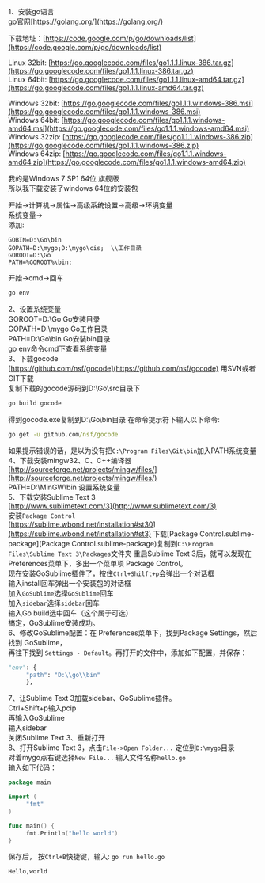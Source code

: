 1、安装go语言      
go官网[https://golang.org/](https://golang.org/)         

下载地址：[https://code.google.com/p/go/downloads/list](https://code.google.com/p/go/downloads/list)                    

Linux 32bit: [https://go.googlecode.com/files/go1.1.1.linux-386.tar.gz](https://go.googlecode.com/files/go1.1.1.linux-386.tar.gz)                
Linux 64bit: [https://go.googlecode.com/files/go1.1.1.linux-amd64.tar.gz](https://go.googlecode.com/files/go1.1.1.linux-amd64.tar.gz)                 

Windows 32bit: [https://go.googlecode.com/files/go1.1.1.windows-386.msi](https://go.googlecode.com/files/go1.1.1.windows-386.msi)                
Windows 64bit: [https://go.googlecode.com/files/go1.1.1.windows-amd64.msi](https://go.googlecode.com/files/go1.1.1.windows-amd64.msi)                 
Windows 32zip: [https://go.googlecode.com/files/go1.1.1.windows-386.zip](https://go.googlecode.com/files/go1.1.1.windows-386.zip)                
Windows 64zip: [https://go.googlecode.com/files/go1.1.1.windows-amd64.zip](https://go.googlecode.com/files/go1.1.1.windows-amd64.zip)                 

     
我的是Windows 7 SP1 64位 旗舰版            
所以我下载安装了windows 64位的安装包           
             
开始->计算机->属性->高级系统设置->高级->环境变量           
系统变量->              
添加: 
```text
GOBIN=D:\Go\bin
GOPATH=D:\mygo;D:\mygo\cis;  \\工作目录
GOROOT=D:\Go
PATH=%GOROOT%\bin;
```
开始->cmd->回车
```bat
go env
```
2、设置系统变量            
GOROOT=D:\Go Go安装目录             
GOPATH=D:\mygo Go工作目录            
PATH=D:\Go\bin Go安装bin目录             
go env命令cmd下查看系统变量              
3、下载gocode             
[https://github.com/nsf/gocode](https://github.com/nsf/gocode) 用SVN或者GIT下载            
复制下载的gocode源码到D:\Go\src目录下 
```bat
go build gocode
```       
得到gocode.exe复制到D:\Go\bin目录
在命令提示符下输入以下命令:
```bat
go get -u github.com/nsf/gocode
```
如果提示错误的话，是以为没有把`C:\Program Files\Git\bin`加入PATH系统变量                
4、下载安装mingw32、C、C++编译器        
[http://sourceforge.net/projects/mingw/files/](http://sourceforge.net/projects/mingw/files/)        
PATH=D:\MinGW\bin 设置系统变量           
5、下载安装Sublime Text 3                
[http://www.sublimetext.com/3](http://www.sublimetext.com/3)      
安装`Package Control`      
[https://sublime.wbond.net/installation#st30](https://sublime.wbond.net/installation#st3)
下载[Package Control.sublime-package](Package Control.sublime-package)复制到`C:\Program Files\Sublime Text 3\Packages`文件夹
重启Sublime Text 3后，就可以发现在 Preferences菜单下，多出一个菜单项 Package Control。             
现在安装GoSublime插件了，按住`Ctrl+Shilft+p`会弹出一个对话框              
输入install回车弹出一个安装包的对话框           
加入`GoSublime`选择`GoSublime`回车           
加入`sidebar`选择`sidebar`回车            
输入Go build选中回车（这个属于可选）           
搞定，GoSublime安装成功。                 
6、修改GoSublime配置：在 Preferences菜单下，找到Package Settings，然后找到 GoSublime，            
再往下找到 `Settings - Default`。再打开的文件中，添加如下配置，并保存：
```python
"env": {
     "path": "D:\\go\\bin"
     },
```
7、让Sublime Text 3加载sidebar、GoSublime插件。           
Ctrl+Shift+p输入pcip            
再输入GoSublime            
输入sidebar            
关闭Sublime Text 3、重新打开             
8、打开Sublime Text 3，点击`File->Open Folder...` 定位到`D:\mygo`目录             
对着mygo点右键选择`New File...` 输入文件名称`hello.go`              
输入如下代码：
```go
package main

import (
     "fmt"
)

func main() {
     fmt.Println("hello world")
}
```
保存后，
按`Ctrl+B`快捷键，输入: `go run hello.go`
```text
Hello,world
```